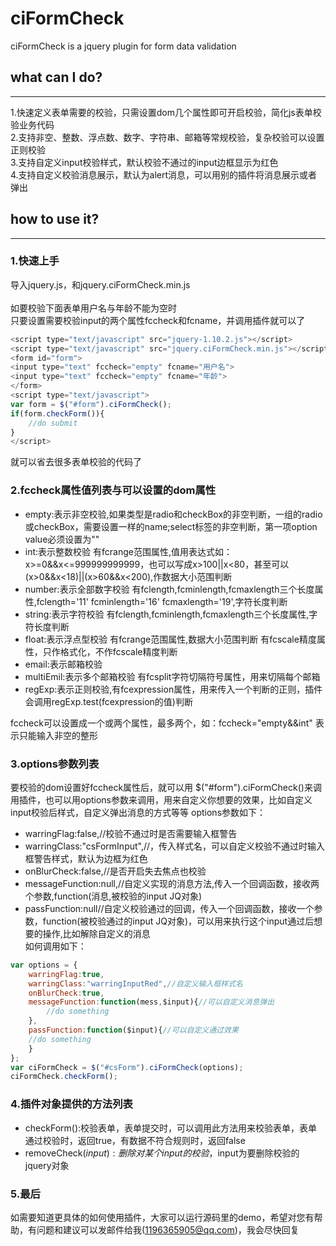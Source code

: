 # ciFormCheck
ciFormCheck is a jquery plugin for form data validation

## what can I do?
--------------
1.快速定义表单需要的校验，只需设置dom几个属性即可开启校验，简化js表单校验业务代码<br/>
2.支持非空、整数、浮点数、数字、字符串、邮箱等常规校验，复杂校验可以设置正则校验<br/>
3.支持自定义input校验样式，默认校验不通过的input边框显示为红色<br/>
4.支持自定义校验消息展示，默认为alert消息，可以用别的插件将消息展示或者弹出<br/>

## how to use it?
--------------
### 1.快速上手
导入jquery.js，和jquery.ciFormCheck.min.js<br/><br/>
如要校验下面表单用户名与年龄不能为空时<br/>
只要设置需要校验input的两个属性fccheck和fcname，并调用插件就可以了<br/>
```javascript
<script type="text/javascript" src="jquery-1.10.2.js"></script>
<script type="text/javascript" src="jquery.ciFormCheck.min.js"></script>
<form id="form">
<input type="text" fccheck="empty" fcname="用户名">
<input type="text" fccheck="empty" fcname="年龄">
</form>
<script type="text/javascript">
var form = $("#form").ciFormCheck();
if(form.checkForm()){
	//do submit
}
</script>
```

就可以省去很多表单校验的代码了

### 2.fccheck属性值列表与可以设置的dom属性
* empty:表示非空校验,如果类型是radio和checkBox的非空判断，一组的radio或checkBox，需要设置一样的name;select标签的非空判断，第一项option value必须设置为""<br/>
* int:表示整数校验 有fcrange范围属性,值用表达式如：x>=0&&x<=999999999999，也可以写成x>100||x<80，甚至可以(x>0&&x<18)||(x>60&&x<200),作数据大小范围判断<br/>
* number:表示全部数字校验 有fclength,fcminlength,fcmaxlength三个长度属性,fclength='11' fcminlength='16' fcmaxlength='19',字符长度判断<br/>
* string:表示字符校验 有fclength,fcminlength,fcmaxlength三个长度属性,字符长度判断<br/>
* float:表示浮点型校验 有fcrange范围属性,数据大小范围判断 有fcscale精度属性，只作格式化，不作fcscale精度判断<br/>
* email:表示邮箱校验<br/>
* multiEmil:表示多个邮箱校验 有fcsplit字符切隔符号属性，用来切隔每个邮箱<br/>
* regExp:表示正则校验,有fcexpression属性，用来传入一个判断的正则，插件会调用regExp.test(fcexpression的值)判断<br/>

fccheck可以设置成一个或两个属性，最多两个，如：fccheck="empty&&int" 表示只能输入非空的整形

### 3.options参数列表
要校验的dom设置好fccheck属性后，就可以用 $("#form").ciFormCheck()来调用插件，也可以用options参数来调用，用来自定义你想要的效果，比如自定义input校验后样式，自定义弹出消息的方式等等
options参数如下：
* warringFlag:false,//校验不通过时是否需要输入框警告<br/>
* warringClass:"csFormInput",//，传入样式名，可以自定义校验不通过时输入框警告样式，默认为边框为红色<br/>
* onBlurCheck:false,//是否开启失去焦点也校验<br/>
* messageFunction:null,//自定义实现的消息方法,传入一个回调函数，接收两个参数,function(消息,被校验的input JQ对象)<br/>
* passFunction:null//自定义校验通过的回调，传入一个回调函数，接收一个参数，function(被校验通过的input JQ对象)，可以用来执行这个input通过后想要的操作,比如解除自定义的消息<br/>
如何调用如下：
```javascript
var options = {
    warringFlag:true,
    warringClass:"warringInputRed",//自定义输入框样式名
    onBlurCheck:true,
    messageFunction:function(mess,$input){//可以自定义消息弹出
        //do something
    },
    passFunction:function($input){//可以自定义通过效果
	//do something
    }
};
var ciFormCheck = $("#csForm").ciFormCheck(options);
ciFormCheck.checkForm();
```
### 4.插件对象提供的方法列表
* checkForm():校验表单，表单提交时，可以调用此方法用来校验表单，表单通过校验时，返回true，有数据不符合规则时，返回false
* removeCheck($input):删除对某个input的校验，$input为要删除校验的jquery对象

### 5.最后
如需要知道更具体的如何使用插件，大家可以运行源码里的demo，希望对您有帮助，有问题和建议可以发邮件给我(1196365905@qq.com)，我会尽快回复

